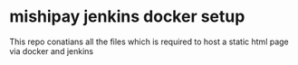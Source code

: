 # mishipay jenkins docker setup
This repo conatians all the files which is required to host a static html page via docker and jenkins

